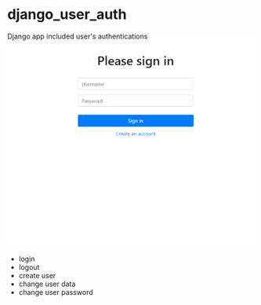 # django_user_auth
Django app included user's authentications
![](django_user_auth.gif)

- login
- logout
- create user
- change user data
- change user password
